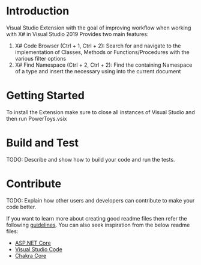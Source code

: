 # Introduction 
Visual Studio Extension with the goal of improving workflow when working with X# in Visual Studio 2019
Provides two main features:
1. X# Code Browser (Ctrl + 1, Ctrl + 2):
	Search for and navigate to the implementation of Classes, Methods or Functions/Procedures with the various filter options
2. X# Find Namespace (Ctrl + 2, Ctrl + 2):
	Find the containing Namespace of a type and insert the necessary using into the current document

# Getting Started
To install the Extension make sure to close all instances of Visual Studio and then run PowerToys.vsix

# Build and Test
TODO: Describe and show how to build your code and run the tests. 

# Contribute
TODO: Explain how other users and developers can contribute to make your code better. 

If you want to learn more about creating good readme files then refer the following [guidelines](https://docs.microsoft.com/en-us/azure/devops/repos/git/create-a-readme?view=azure-devops). You can also seek inspiration from the below readme files:
- [ASP.NET Core](https://github.com/aspnet/Home)
- [Visual Studio Code](https://github.com/Microsoft/vscode)
- [Chakra Core](https://github.com/Microsoft/ChakraCore)